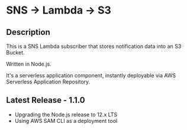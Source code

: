
# SNS -> Lambda -> S3

## Description

This is a SNS Lambda subscriber that stores notification data into an S3 Bucket.

Written in Node.js.

It's a serverless application component, instantly deployable via AWS Serverless Application Repository.

## Latest Release - 1.1.0

- Upgrading the Node.js release to 12.x LTS
- Using AWS SAM CLI as a deployment tool
